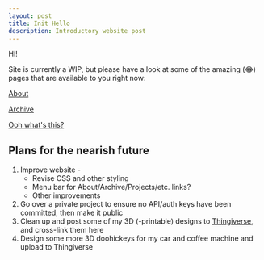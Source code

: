 ```yaml
---
layout: post
title: Init Hello
description: Introductory website post 
---
```


Hi! 

Site is currently a WIP, but please have a look at some of the amazing (😂) pages that are available to you right now:

[About](/about)

[Archive](/archive)

[Ooh what's this?](/404)

## Plans for the nearish future

1. Improve website -
    * Revise CSS and other styling
    * Menu bar for About/Archive/Projects/etc. links?
    * Other improvements
2. Go over a private project to ensure no API/auth keys have been committed, then make it public
3. Clean up and post some of my 3D (-printable) designs to [Thingiverse](https://www.thingiverse.com/), and cross-link them here
4. Design some more 3D doohickeys for my car and coffee machine and upload to Thingiverse
